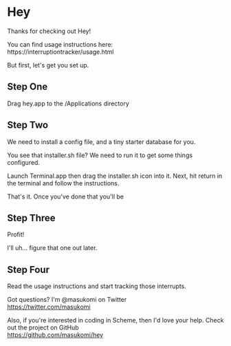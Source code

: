 # Hey

Thanks for checking out Hey!

You can find usage instructions here:  
https://interruptiontracker/usage.html

But first, let's get you set up. 

## Step One 

Drag hey.app to the /Applications directory

## Step Two

We need to install a config file, and a tiny starter database
for you.

You see that installer.sh file?  We need to run it to get some
things configured.

Launch Terminal.app then drag the installer.sh icon into it.
Next, hit return in the terminal and follow the instructions.

That's it. Once you've done that you'll be 

## Step Three

Profit!

I'll uh... figure that one out later. 

## Step Four

Read the usage instructions and start tracking those interrupts.

Got questions? I'm @masukomi on Twitter  
https://twitter.com/masukomi

Also, if you're interested in coding in Scheme, then I'd love
your help. Check out the project on GitHub  
https://github.com/masukomi/hey
